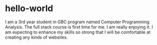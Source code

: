 # hello-world
I am a 3rd year student in GBC program named Computer Programming Analysis. The full stack course is first time for me. I am really enjoying it. I am expecting to enhance my skills so strong that I will be comfortable at creating any kinds of websites.
